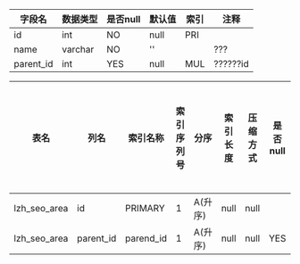 |字段名|数据类型|是否null|默认值|索引|注释|
|------|--------|--------|------|----|----|
|id|int|NO|null|PRI||
|name|varchar|NO|''||???|
|parent_id|int|YES|null|MUL|??????id|



|表名|列名|索引名称|索引序列号|分序|索引长度|压缩方式|是否null|是否重复|唯一值数目估计值|索引方法|列中描述索引信息|索引注释|
|----|----|--------|----------|----|--------|--------|--------|--------|----------------|--------|----------------|--------|
|lzh_seo_area|id|PRIMARY|1|A(升序)|null|null||NO|425|BTREE|||
|lzh_seo_area|parent_id|parend_id|1|A(升序)|null|null|YES|YES||BTREE|||
